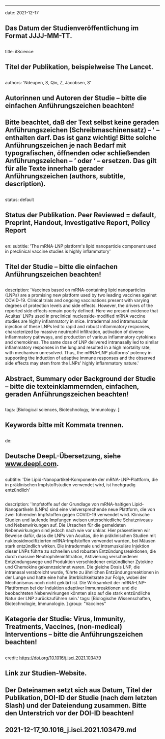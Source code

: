 ---
date:        2021-12-17
## Das Datum der Studienveröffentlichung im Format JJJJ-MM-TT.
##
title:     iIScience 
## Titel der Publikation, beispielweise The Lancet.
##
authors:      'Ndeupen, S, Qin, Z, Jacobsen, S'
## Autorinnen und Autoren der Studie – bitte die einfachen Anführungszeichen beachten! 
##
## Bitte beachtet, daß der Text selbst keine geraden Anführungszeichen (Schreibmaschinensatz) – ' – enthalten darf. Das ist ganz wichtig! Bitte solche Anführungszeichen je nach Bedarf mit typografischen, öffnenden oder schließenden Anführungszeichen – ’ oder ‘ – ersetzen. Das gilt für alle Texte innerhalb gerader Anführungszeichen (authors, subtitle, description).
##
status:       default
## Status der Publikation. Peer Reviewed = default, Preprint, Handout, Investigative Report, Policy Report
##
en:
  subtitle:    'The mRNA-LNP platform's lipid nanoparticle component used in preclinical vaccine studies is highly inflammatory'
  ## Titel der Studie – bitte die einfachen Anführungszeichen beachten!
  ##
  description: 'Vaccines based on mRNA-containing lipid nanoparticles (LNPs) are a promising new platform used by two leading vaccines against COVID-19. Clinical trials and ongoing vaccinations present with varying degrees of protection levels and side effects. However, the drivers of the reported side effects remain poorly defined. Here we present evidence that Acuitas' LNPs used in preclinical nucleoside-modified mRNA vaccine studies are highly inflammatory in mice. Intradermal and intramuscular injection of these LNPs led to rapid and robust inflammatory responses, characterized by massive neutrophil infiltration, activation of diverse inflammatory pathways, and production of various inflammatory cytokines and chemokines. The same dose of LNP delivered intranasally led to similar inflammatory responses in the lung and resulted in a high mortality rate, with mechanism unresolved. Thus, the mRNA-LNP platforms' potency in supporting the induction of adaptive immune responses and the observed side effects may stem from the LNPs' highly inflammatory nature.'
  ## Abstract, Summary oder Background der Studie – bitte die texteinklammernden, einfachen, geraden Anführungszeichen beachten!
  ##
  tags:     [Biological sciences, Biotechnology, Immunology. ]
  ## Keywords bitte mit Kommata trennen.
  ##
de: 
## Deutsche DeepL-Übersetzung, siehe www.deepl.com.
##
  subtitle:    'Die Lipid-Nanopartikel-Komponente der mRNA-LNP-Plattform, die in präklinischen Impfstoffstudien verwendet wird, ist hochgradig entzündlich'
##
  description: 'Impfstoffe auf der Grundlage von mRNA-haltigen Lipid-Nanopartikeln (LNPs) sind eine vielversprechende neue Plattform, die von zwei führenden Impfstoffen gegen COVID-19 verwendet wird. Klinische Studien und laufende Impfungen weisen unterschiedliche Schutzniveaus und Nebenwirkungen auf. Die Ursachen für die gemeldeten Nebenwirkungen sind jedoch nach wie vor unklar. Hier präsentieren wir Beweise dafür, dass die LNPs von Acuitas, die in präklinischen Studien mit nukleosidmodifizierten mRNA-Impfstoffen verwendet wurden, bei Mäusen stark entzündlich wirken. Die intradermale und intramuskuläre Injektion dieser LNPs führte zu schnellen und robusten Entzündungsreaktionen, die durch massive Neutrophileninfiltration, Aktivierung verschiedener Entzündungswege und Produktion verschiedener entzündlicher Zytokine und Chemokine gekennzeichnet waren. Die gleiche Dosis LNP, die intranasal verabreicht wurde, führte zu ähnlichen Entzündungsreaktionen in der Lunge und hatte eine hohe Sterblichkeitsrate zur Folge, wobei der Mechanismus noch nicht geklärt ist. Die Wirksamkeit der mRNA-LNP-Plattformen bei der Induktion adaptiver Immunreaktionen und die beobachteten Nebenwirkungen könnten also auf die stark entzündliche Natur der LNP zurückzuführen sein.'
  tags:     [Biologische Wissenschaften, Biotechnologie, Immunologie. ]
group:       "Vaccines"
## Kategorie der Studie: Virus, Immunity, Treatments, Vaccines, (non-medical) Interventions – bitte die Anführungszeichen beachten!
##
credit:        https://doi.org/10.1016/j.isci.2021.103479

## Link zur Studien-Website.
##
## Der Dateinamen setzt sich aus Datum, Titel der Publikation, DOI-ID der Studie (nach dem letzten Slash) und der Dateiendung zusammen. Bitte den Unterstrich vor der DOI-ID beachten!
##
## 2021-12-17_10.1016_j.isci.2021.103479.md